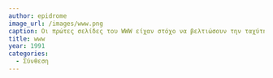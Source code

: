 ```yaml
---
author: epidrome
image_url: /images/www.png
caption: Οι πρώτες σελίδες του WWW είχαν στόχο να βελτιώσουν την ταχύτητα της δημοσίευσης επιστημονικών άρθρων μέσω του Internet, το οποίο είχε ήδη παρόμοιες υπηρεσίες όπως το FTP, ενώ η ανάπτυξη τόσο του εξυπηρετητή όσο και του φυλλομετρητή για το WWW αναπτύχθηκαν από έναν άνθρωπο τον Tim Berners Lee, ο οποίος εργαζόταν στην τεχνολογική υποστήριξη του ερευνητικού κέντρου CERN.
title: www
year: 1991
categories:
  - Σύνθεση 
---
```

